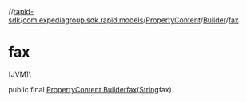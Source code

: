 //[rapid-sdk](../../../../index.md)/[com.expediagroup.sdk.rapid.models](../../index.md)/[PropertyContent](../index.md)/[Builder](index.md)/[fax](fax.md)

# fax

[JVM]\

public final [PropertyContent.Builder](index.md)[fax](fax.md)([String](https://docs.oracle.com/javase/8/docs/api/java/lang/String.html)fax)
